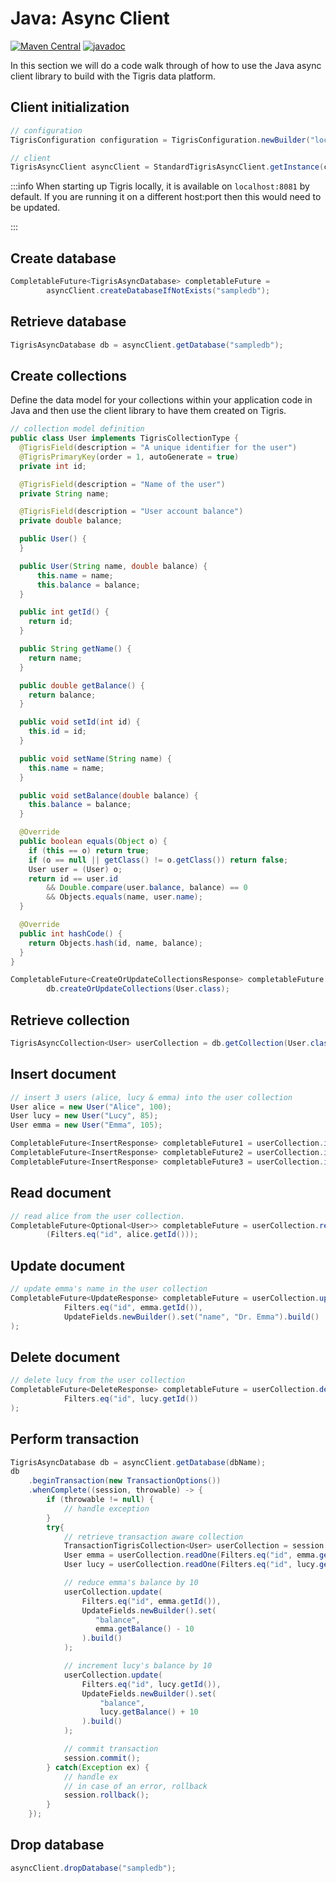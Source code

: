 # Java: Async Client

[![Maven Central](https://img.shields.io/maven-central/v/com.tigrisdata/tigris-client-java)](https://mvnrepository.com/artifact/com.tigrisdata/tigris-client)
[![javadoc](https://javadoc.io/badge2/com.tigrisdata/tigris-client/javadoc.svg)](https://javadoc.io/doc/com.tigrisdata/tigris-client)

In this section we will do a code walk through of how to use the Java async
client library to build with the Tigris data platform.

## Client initialization

```java
// configuration
TigrisConfiguration configuration = TigrisConfiguration.newBuilder("localhost:8081").build();

// client
TigrisAsyncClient asyncClient = StandardTigrisAsyncClient.getInstance(configuration);
```

:::info
When starting up Tigris locally, it is available on `localhost:8081` by
default. If you are running it on a different host:port then this would need
to be updated.

:::

## Create database

```java
CompletableFuture<TigrisAsyncDatabase> completableFuture =
        asyncClient.createDatabaseIfNotExists("sampledb");
```

## Retrieve database

```java
TigrisAsyncDatabase db = asyncClient.getDatabase("sampledb");
```

## Create collections

Define the data model for your collections within your application code in
Java and then use the client library to have them created on Tigris.

```java
// collection model definition
public class User implements TigrisCollectionType {
  @TigrisField(description = "A unique identifier for the user")
  @TigrisPrimaryKey(order = 1, autoGenerate = true)
  private int id;

  @TigrisField(description = "Name of the user")
  private String name;

  @TigrisField(description = "User account balance")
  private double balance;

  public User() {
  }

  public User(String name, double balance) {
      this.name = name;
      this.balance = balance;
  }

  public int getId() {
    return id;
  }

  public String getName() {
    return name;
  }

  public double getBalance() {
    return balance;
  }

  public void setId(int id) {
    this.id = id;
  }

  public void setName(String name) {
    this.name = name;
  }

  public void setBalance(double balance) {
    this.balance = balance;
  }

  @Override
  public boolean equals(Object o) {
    if (this == o) return true;
    if (o == null || getClass() != o.getClass()) return false;
    User user = (User) o;
    return id == user.id
        && Double.compare(user.balance, balance) == 0
        && Objects.equals(name, user.name);
  }

  @Override
  public int hashCode() {
    return Objects.hash(id, name, balance);
  }
}

CompletableFuture<CreateOrUpdateCollectionsResponse> completableFuture =
        db.createOrUpdateCollections(User.class);
```

## Retrieve collection

```java
TigrisAsyncCollection<User> userCollection = db.getCollection(User.class);
```

## Insert document

```java
// insert 3 users (alice, lucy & emma) into the user collection
User alice = new User("Alice", 100);
User lucy = new User("Lucy", 85);
User emma = new User("Emma", 105);

CompletableFuture<InsertResponse> completableFuture1 = userCollection.insert(alice);
CompletableFuture<InsertResponse> completableFuture2 = userCollection.insert(lucy);
CompletableFuture<InsertResponse> completableFuture3 = userCollection.insert(emma);
```

## Read document

```java
// read alice from the user collection.
CompletableFuture<Optional<User>> completableFuture = userCollection.readOne
        (Filters.eq("id", alice.getId()));
```

## Update document

```java
// update emma's name in the user collection
CompletableFuture<UpdateResponse> completableFuture = userCollection.update(
            Filters.eq("id", emma.getId()),
            UpdateFields.newBuilder().set("name", "Dr. Emma").build()
);
```

## Delete document

```java
// delete lucy from the user collection
CompletableFuture<DeleteResponse> completableFuture = userCollection.delete(
            Filters.eq("id", lucy.getId())
);
```

## Perform transaction

```java
TigrisAsyncDatabase db = asyncClient.getDatabase(dbName);
db
    .beginTransaction(new TransactionOptions())
    .whenComplete((session, throwable) -> {
        if (throwable != null) {
            // handle exception
        }
        try{
            // retrieve transaction aware collection
            TransactionTigrisCollection<User> userCollection = session.getCollection(User.class);
            User emma = userCollection.readOne(Filters.eq("id", emma.getId()));
            User lucy = userCollection.readOne(Filters.eq("id", lucy.getId()));

            // reduce emma's balance by 10
            userCollection.update(
                Filters.eq("id", emma.getId()),
                UpdateFields.newBuilder().set(
                   "balance",
                   emma.getBalance() - 10
                ).build()
            );

            // increment lucy's balance by 10
            userCollection.update(
                Filters.eq("id", lucy.getId()),
                UpdateFields.newBuilder().set(
                    "balance",
                    lucy.getBalance() + 10
                ).build()
            );

            // commit transaction
            session.commit();
        } catch(Exception ex) {
            // handle ex
            // in case of an error, rollback
            session.rollback();
        }
    });
```

## Drop database

```java
asyncClient.dropDatabase("sampledb");
```

